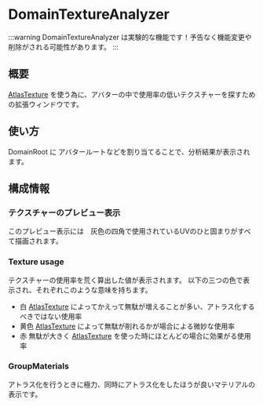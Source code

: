 # DomainTextureAnalyzer

:::warning
DomainTextureAnalyzer は実験的な機能です！予告なく機能変更や削除がされる可能性があります。
:::

## 概要

[AtlasTexture](/docs/Reference/AtlasTexture) を使う為に、アバターの中で使用率の低いテクスチャーを探すための拡張ウィンドウです。

## 使い方

DomainRoot に アバタールートなどを割り当てることで、分析結果が表示されます。

## 構成情報

### テクスチャーのプレビュー表示

このプレビュー表示には　灰色の四角で使用されているUVのひと固まりがすべて描画されます。

### Texture usage

テクスチャーの使用率を荒く算出した値が表示されます。
以下の三つの色で表示され、それぞれこのような意味を持ちます。

- 白 [AtlasTexture](/docs/Reference/AtlasTexture) によってかえって無駄が増えることが多い、アトラス化するべきではない使用率
- 黄色 [AtlasTexture](/docs/Reference/AtlasTexture) によって無駄が削れるかが場合による微妙な使用率
- 赤 無駄が大きく [AtlasTexture](/docs/Reference/AtlasTexture) を使った時にほとんどの場合に効果がる使用率

### GroupMaterials

アトラス化を行うときに極力、同時にアトラス化をしたほうが良いマテリアルの表示です。
